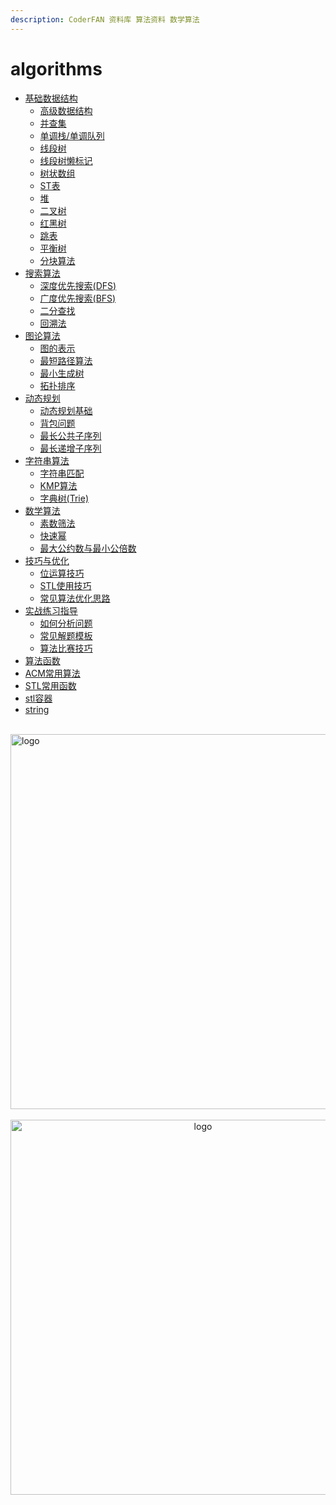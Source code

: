 ```yaml
---
description: CoderFAN 资料库 算法资料 数学算法
---
```


# algorithms
  
- [基础数据结构](/algorithms/base_algo/acm-md/数据结构/基础数据结构.md)
   - [高级数据结构](/algorithms/base_algo/acm-md/数据结构/高级数据结构概述.md)
   - [并查集](/algorithms/base_algo/acm-md/数据结构/并查集.md)
   - [单调栈/单调队列](/algorithms/base_algo/acm-md/数据结构/单调栈和单调队列.md)
   - [线段树](/algorithms/base_algo/acm-md/数据结构/线段树.md)
   - [线段树懒标记](/algorithms/base_algo/acm-md/数据结构/线段树懒标记.md)
   - [树状数组](/algorithms/base_algo/acm-md/数据结构/树状数组.md)
   - [ST表](/algorithms/base_algo/acm-md/数据结构/ST表.md)
   - [堆](/algorithms/base_algo/acm-md/数据结构/堆.md)
   - [二叉树](/algorithms/base_algo/acm-md/数据结构/二叉树.md)
   - [红黑树](/algorithms/base_algo/acm-md/数据结构/红黑树.md)
   - [跳表](/algorithms/base_algo/acm-md/数据结构/跳表.md)
   - [平衡树](/algorithms/base_algo/acm-md/数据结构/平衡树.md)
   - [分块算法](/algorithms/base_algo/acm-md/数据结构/分块算法.md)
- [搜索算法](/algorithms/base_algo/acm-md/搜索算法/搜索算法概述.md)
   - [深度优先搜索(DFS)](/algorithms/base_algo/acm-md/搜索算法/深度优先搜索.md)
   - [广度优先搜索(BFS)](/algorithms/base_algo/acm-md/搜索算法/广度优先搜索.md)
   - [二分查找](/algorithms/base_algo/acm-md/搜索算法/二分查找.md)
   - [回溯法](/algorithms/base_algo/acm-md/搜索算法/回溯法.md)
- [图论算法](/algorithms/base_algo/acm-md/图论算法/图论概述.md)
   - [图的表示](/algorithms/base_algo/acm-md/图论算法/图的表示.md)
   - [最短路径算法](/algorithms/base_algo/acm-md/图论算法/最短路径算法.md)
   - [最小生成树](/algorithms/base_algo/acm-md/图论算法/最小生成树.md)
   - [拓扑排序](/algorithms/base_algo/acm-md/图论算法/拓扑排序.md)
- [动态规划](/algorithms/base_algo/acm-md/动态规划/动态规划概述.md)
   - [动态规划基础](/algorithms/base_algo/acm-md/动态规划/动态规划基础.md)
   - [背包问题](/algorithms/base_algo/acm-md/动态规划/背包问题.md)
   - [最长公共子序列](/algorithms/base_algo/acm-md/动态规划/最长公共子序列.md)
   - [最长递增子序列](/algorithms/base_algo/acm-md/动态规划/最长递增子序列.md)
- [字符串算法](/algorithms/base_algo/acm-md/字符串算法/字符串算法概述.md)
   - [字符串匹配](/algorithms/base_algo/acm-md/字符串算法/字符串匹配.md)
   - [KMP算法](/algorithms/base_algo/acm-md/字符串算法/KMP算法.md)
   - [字典树(Trie)](/algorithms/base_algo/acm-md/字符串算法/字典树.md)
- [数学算法](/algorithms/base_algo/acm-md/数学算法/数学算法概述.md)
   - [素数筛法](/algorithms/base_algo/acm-md/数学算法/素数筛法.md)
   - [快速幂](/algorithms/base_algo/acm-md/数学算法/快速幂.md)
   - [最大公约数与最小公倍数](/algorithms/base_algo/acm-md/数学算法/最大公约数与最小公倍数.md)
- [技巧与优化](/algorithms/base_algo/acm-md/技巧与优化/技巧与优化概述.md)
   - [位运算技巧](/algorithms/base_algo/acm-md/技巧与优化/位运算技巧.md)
   - [STL使用技巧](/algorithms/base_algo/acm-md/技巧与优化/STL使用技巧.md)
   - [常见算法优化思路](/algorithms/base_algo/acm-md/技巧与优化/常见算法优化思路.md)
- [实战练习指导](/algorithms/base_algo/acm-md/实战练习指导/实战练习概述.md)
    - [如何分析问题](/algorithms/base_algo/acm-md/实战练习指导/如何分析问题.md)
    - [常见解题模板](/algorithms/base_algo/acm-md/实战练习指导/常见解题模板.md)
    - [算法比赛技巧](/algorithms/base_algo/acm-md/实战练习指导/算法比赛技巧.md)
- [算法函数](/algorithms/base_algo/acm-md/算法函数.md)
- [ACM常用算法](/algorithms/base_algo/acm-md/ACM常用算法.md)
- [STL常用函数](/algorithms/base_algo/acm-md/STL常用函数.md)
- [stl容器](/algorithms/base_algo/acm-md/stl容器.md)
- [string](/algorithms/base_algo/acm-md/string.md)


<br />
<img  src='/img/bjkb.PNG' width="600" alt="logo">
<br />
<br />
<div align="center">

<img  src='/img/01.jpeg' width="600" alt="logo" />
</div>
<br />
<br />